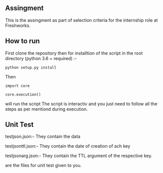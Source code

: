 ## Assingment 
This is the assingment as part of selection criteria for the internship role at Freshworks.

## How to run

First clone the repository then for
installtion of the script in the root directory
(python 3.6 + required) :-


`python setup.py install`


Then 

`import core`


`core.execution()`


will run the script
The script is interactiv and you just need to follow all the steps as per mentiond during execution.

## Unit Test
testjson.json:-   They contain the data


testjsonttl.json:-  They contain the date
                    of creation of ach key
                    
                    
testjsonarg.json:-  They contain the 
                    TTL argument of the respective key.
                    
                    

are the files for unit test given to you.
